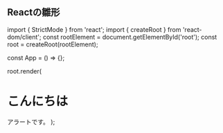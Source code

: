 ## Reactの雛形
import { StrictMode } from 'react';
import { createRoot } from 'react-dom/client';
const rootElement = document.getElementById('root');
const root = createRoot(rootElement);

const App = () => {};

root.render(
  <StrictMode>
    <h1>こんにちは</h1>
    <alert>アラートです。</arelt>
  </StrictMode>
);
